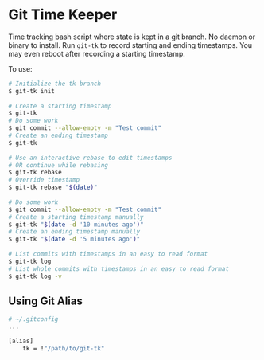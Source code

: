 # Git Time Keeper

Time tracking bash script where state is kept in a git branch. No daemon or binary to install. Run ```git-tk``` to record starting and ending timestamps. You may even reboot after recording a starting timestamp.

To use:
```bash
# Initialize the tk branch
$ git-tk init
 
# Create a starting timestamp
$ git-tk
# Do some work
$ git commit --allow-empty -m "Test commit"
# Create an ending timestamp
$ git-tk
 
# Use an interactive rebase to edit timestamps 
# OR continue while rebasing
$ git-tk rebase
# Override timestamp
$ git-tk rebase "$(date)"
 
# Do some work
$ git commit --allow-empty -m "Test commit"
# Create a starting timestamp manually
$ git-tk "$(date -d '10 minutes ago')"
# Create an ending timestamp manually
$ git-tk "$(date -d '5 minutes ago')"
 
# List commits with timestamps in an easy to read format
$ git-tk log
# List whole commits with timestamps in an easy to read format
$ git-tk log -v
```

## Using Git Alias
```bash
# ~/.gitconfig
...

[alias]
    tk = !"/path/to/git-tk"
```

